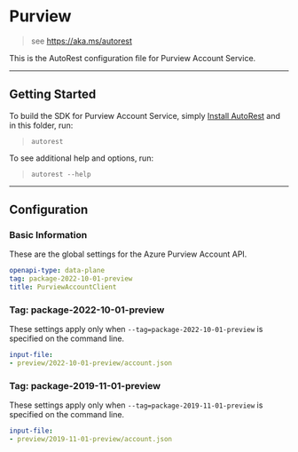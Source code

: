 # Purview

> see https://aka.ms/autorest

This is the AutoRest configuration file for Purview Account Service.

---

## Getting Started

To build the SDK for Purview Account Service, simply [Install AutoRest](https://aka.ms/autorest/install) and in this folder, run:

> `autorest`

To see additional help and options, run:

> `autorest --help`

---

## Configuration

### Basic Information
These are the global settings for the Azure Purview Account API.

``` yaml
openapi-type: data-plane
tag: package-2022-10-01-preview
title: PurviewAccountClient
```

### Tag: package-2022-10-01-preview

These settings apply only when `--tag=package-2022-10-01-preview` is specified on the command line.

``` yaml $(tag) == 'package-2022-10-01-preview'
input-file:
- preview/2022-10-01-preview/account.json
```

### Tag: package-2019-11-01-preview

These settings apply only when `--tag=package-2019-11-01-preview` is specified on the command line.

``` yaml $(tag) == 'package-2019-11-01-preview'
input-file:
- preview/2019-11-01-preview/account.json
```
